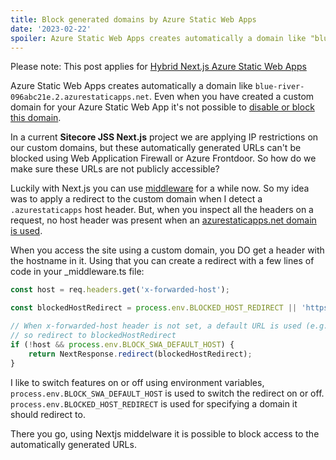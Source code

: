 ```yaml
---
title: Block generated domains by Azure Static Web Apps
date: '2023-02-22'
spoiler: Azure Static Web Apps creates automatically a domain like "blue-river-096abc21e.2.azurestaticapps.net", how can you block this domain on a Hybrid Next.js implementation?
---
```


Please note: This post applies for [Hybrid Next.js Azure Static Web Apps](https://learn.microsoft.com/en-us/azure/static-web-apps/deploy-nextjs-hybrid)

Azure Static Web Apps creates automatically a domain like `blue-river-096abc21e.2.azurestaticapps.net`. Even when you have created a custom domain for your Azure Static Web App it's not possible to [disable or block this domain](https://techcommunity.microsoft.com/t5/apps-on-azure/is-it-possible-to-disable-the-default-url-assigned-to-the-azure/m-p/2017272).

In a current **Sitecore JSS Next.js** project we are applying IP restrictions on our custom domains, but these automatically generated URLs can't be blocked using Web Application Firewall or Azure Frontdoor. So how do we make sure these URLs are not publicly accessible? 

Luckily with Next.js you can use [middleware](https://nextjs.org/docs/advanced-features/middleware) for a while now. So my idea was to apply a redirect to the custom domain when I detect a `.azurestaticapps` host header. But, when you inspect all the headers on a request, no host header was present when an [azurestaticapps.net domain is used](https://github.com/Azure/static-web-apps/issues/1012). 

When you access the site using a custom domain, you DO get a header with the hostname in it. Using that you can create a redirect with a few lines of code in your _middleware.ts file:

```javascript
const host = req.headers.get('x-forwarded-host');

const blockedHostRedirect = process.env.BLOCKED_HOST_REDIRECT || 'https://www.erwinsmit.com';

// When x-forwarded-host header is not set, a default URL is used (e.g. blue-river-096abc21e.2.azurestaticapps.net)
// so redirect to blockedHostRedirect
if (!host && process.env.BLOCK_SWA_DEFAULT_HOST) {
    return NextResponse.redirect(blockedHostRedirect);
}
```

I like to switch features on or off using environment variables, `process.env.BLOCK_SWA_DEFAULT_HOST` is used to switch the redirect on or off. 
`process.env.BLOCKED_HOST_REDIRECT` is used for specifying a domain it should redirect to.

There you go, using Nextjs middelware it is possible to block access to the automatically generated URLs. 